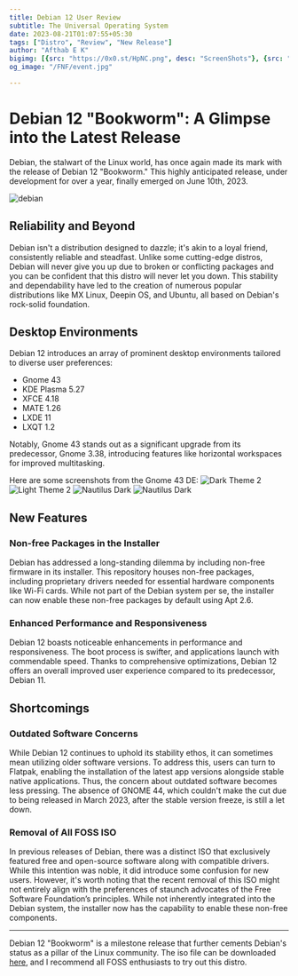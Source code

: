 ```yaml
---
title: Debian 12 User Review
subtitle: The Universal Operating System  
date: 2023-08-21T01:07:55+05:30
tags: ["Distro", "Review", "New Release"]
author: "Afthab E K"
bigimg: [{src: "https://0x0.st/HpNC.png", desc: "ScreenShots"}, {src: "https://0x0.st/Hpqi.png", desc: "Gnome"}, {src: "https://0x0.st/Hpqz.png", desc: "Cleaner UI"}]
og_image: "/FNF/event.jpg" 

---
```




# Debian 12 "Bookworm": A Glimpse into the Latest Release

Debian, the stalwart of the Linux world, has once again made its mark with the release of Debian 12 "Bookworm." This highly anticipated release, under development for over a year, finally emerged on June 10th, 2023.

![debian](https://0x0.st/Hpq2.png)

## Reliability and Beyond

Debian isn't a distribution designed to dazzle; it's akin to a loyal friend, consistently reliable and steadfast. Unlike some cutting-edge distros, Debian will never give you up due to broken or conflicting packages and you can be confident that this distro will never let you down. This stability and dependability have led to the creation of numerous popular distributions like MX Linux, Deepin OS, and Ubuntu, all based on Debian's rock-solid foundation.

## Desktop Environments

Debian 12 introduces an array of prominent desktop environments tailored to diverse user preferences:
- Gnome 43
- KDE Plasma 5.27
- XFCE 4.18
- MATE 1.26
- LXDE 11
- LXQT 1.2

Notably, Gnome 43 stands out as a significant upgrade from its predecessor, Gnome 3.38, introducing features like horizontal workspaces for improved multitasking.

Here are some screenshots from the Gnome 43 DE:
![Dark Theme 2](https://0x0.st/HpNh.png)
![Light Theme 2](https://0x0.st/HpNC.png)
![Nautilus Dark](https://0x0.st/Hpqi.png)
![Nautilus Dark](https://0x0.st/Hpqz.png)

## New Features

### Non-free Packages in the Installer

Debian has addressed a long-standing dilemma by including non-free firmware in its installer. This repository houses non-free packages, including proprietary drivers needed for essential hardware components like Wi-Fi cards. While not part of the Debian system per se, the installer can now enable these non-free packages by default using Apt 2.6.

### Enhanced Performance and Responsiveness

Debian 12 boasts noticeable enhancements in performance and responsiveness. The boot process is swifter, and applications launch with commendable speed. Thanks to comprehensive optimizations, Debian 12 offers an overall improved user experience compared to its predecessor, Debian 11.

## Shortcomings

### Outdated Software Concerns

While Debian 12 continues to uphold its stability ethos, it can sometimes mean utilizing older software versions. To address this, users can turn to Flatpak, enabling the installation of the latest app versions alongside stable native applications. Thus, the concern about outdated software becomes less pressing. The absence of GNOME 44, which couldn't make the cut due to being released in March 2023, after the stable version freeze, is still a let down.

### Removal of All FOSS ISO
In previous releases of Debian, there was a distinct ISO that exclusively featured free and open-source software along with compatible drivers. While this intention was noble, it did introduce some confusion for new users. However, it's worth noting that the recent removal of this ISO might not entirely align with the preferences of staunch advocates of the Free Software Foundation’s principles. While not inherently integrated into the Debian system, the installer now has the capability to enable these non-free components.

---------------------

Debian 12 "Bookworm" is a milestone release that further cements Debian's status as a pillar of the Linux community. The iso file can be downloaded [here](https://cdimage.debian.org/debian-cd/current/amd64/iso-dvd/debian-12.1.0-amd64-DVD-1.iso), and I recommend all FOSS enthusiasts to try out this distro.
